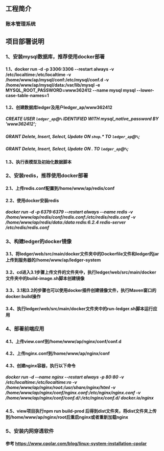 ## 工程简介
### 账本管理系统
## 项目部署说明
### 1、安装mysql数据库，推荐使用docker部署
#### 1.1、docker run -d -p 3306:3306 --restart always -v /etc/localtime:/etc/localtime -v /home/www/ap/mysql/conf:/etc/mysql/conf.d -v /home/www/ap/mysql/data:/var/lib/mysql -e MYSQL_ROOT_PASSWORD=www362412 --name mysql mysql --lower-case-table-names=1
#### 1.2、创建数据库ledger及用户ledger_ap/www362412
##### CREATE USER `ledger_ap`@`%` IDENTIFIED WITH mysql_native_password BY 'www362412';
##### GRANT Delete, Insert, Select, Update ON `shop`.* TO `ledger_ap`@`%`;
##### GRANT Delete, Insert, Select, Update ON *.* TO `ledger_ap`@`%`;
#### 1.3、执行表模型及初始化数据脚本
### 2、安装redis，推荐使用docker部署
#### 2.1、上传redis.conf配置到/home/www/ap/redis/conf
#### 2.2、使用docker安装redis
##### docker run -d -p 6379:6379 --restart always --name redis -v /home/www/ap/redis/conf/redis.conf:/etc/redis/redis.conf -v /home/www/ap/redis/data:/data redis:6.2.4 redis-server /etc/redis/redis.conf
### 3、构建ledger的docker镜像
#### 3.1、将ledger/web/src/main/docker文件夹中的Dockerfile文件和ledger的jar上传到服务器的/home/www/ap/ledger-system
#### 3.2、cd进入3.1步骤上传文件的文件夹中，执行ledger/web/src/main/docker文件夹中的build-image.sh脚本创建镜像
#### 3.3、3.1和3.2的步骤也可以使用docker插件创建镜像文件，执行Maven窗口的docker:build操作
#### 3.4、执行ledger/web/src/main/docker文件夹中的run-ledger.sh脚本运行应用
### 4、部署前端应用
#### 4.1、上传view.conf到/home/www/ap/nginx/conf/conf.d
#### 4.2、上传nginx.conf到/home/www/ap/nginx/conf
#### 4.3、创建nginx容器，执行以下命令
##### docker run -d --name nginx --restart always -p 80:80 -v /etc/localtime:/etc/localtime:ro -v /home/www/ap/nginx/root:/usr/share/nginx/html -v /home/www/ap/nginx/conf/nginx.conf:/etc/nginx/nginx.conf -v /home/www/ap/nginx/conf/conf.d/:/etc/nginx/conf.d/ docker.io/nginx
#### 4.5、view项目执行npm run build-prod 后得到dist文件夹，将dist文件夹上传到/home/www/ap/nginx/root后重启nginx或者重新加载nginx
### 5、安装内网穿透软件
#### 参考 <https://www.cpolar.com/blog/linux-system-installation-cpolar>
